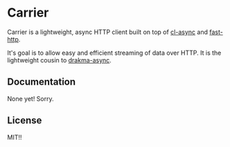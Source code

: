 # Carrier

Carrier is a lightweight, async HTTP client built on top of [cl-async](/orthecreedence/cl-async)
and [fast-http](/fukamachi/fast-http).

It's goal is to allow easy and efficient streaming of data over HTTP. It is the
lightweight cousin to [drakma-async](/orthecreedence/drakma-async).

## Documentation

None yet! Sorry.

## License

MIT!!

